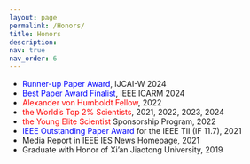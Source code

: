 ```yaml
---
layout: page
permalink: /Honors/
title: Honors
description: 
nav: true
nav_order: 6
---
```


<ul>
  <li>
    <span style="color:blue; white-space:nowrap;">Runner-up Paper Award</span>, IJCAI-W 2024
  </li>
  <li>
    <span style="color:blue; white-space:nowrap;">Best Paper Award Finalist</span>, IEEE ICARM 2024
  </li>
  <li>
    <span style="color:red; white-space:nowrap;">Alexander von Humboldt Fellow</span>, 2022
  </li>
  <li>
    <span style="color:red; white-space:nowrap;">the World’s Top 2% Scientists</span>, 2021, 2022, 2023, 2024
  </li>
  <li>
    <span style="color:red; white-space:nowrap;">the Young Elite Scientist</span> Sponsorship Program, 2022
  </li>
  <li>
    <span style="color:blue; white-space:nowrap;">IEEE Outstanding Paper Award</span> for the IEEE TII (IF 11.7), 2021
  </li>
  <li>
    Media Report in IEEE IES News Homepage, 2021
  </li>
  <li>
    Graduate with Honor of Xi’an Jiaotong University, 2019
  </li>
</ul>
